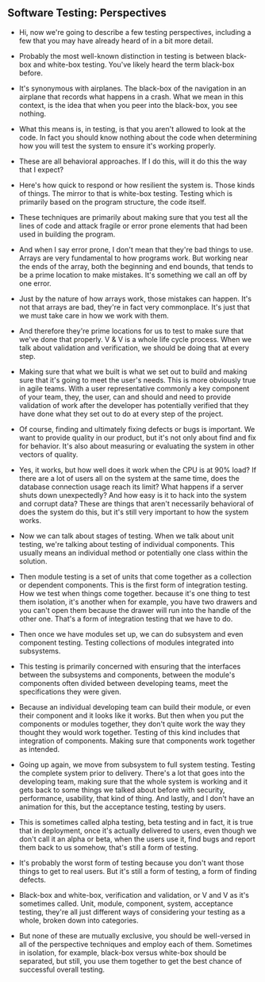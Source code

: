 ## Software Testing: Perspectives


- Hi, now we're going to describe a few testing perspectives, including a few that you may have already heard of in a bit more detail. 

- Probably the most well-known distinction in testing is between black-box and white-box testing. You've likely heard the term black-box before. 

- It's synonymous with airplanes. The black-box of the navigation in an airplane that records what happens in a crash. What we mean in this context, is the idea that when you peer into the black-box, you see nothing. 

- What this means is, in testing, is that you aren't allowed to look at the code. In fact you should know nothing about the code when determining how you will test the system to ensure it's working properly. 

- These are all behavioral approaches. If I do this, will it do this the way that I expect?

- Here's how quick to respond or how resilient the system is. Those kinds of things. The mirror to that is white-box testing. Testing which is primarily based on the program structure, the code itself. 

- These techniques are primarily about making sure that you test all the lines of code and attack fragile or error prone elements that had been used in building the program. 

- And when I say error prone, I don't mean that they're bad things to use. Arrays are very fundamental to how programs work. But working near the ends of the array, both the beginning and end bounds, that tends to be a prime location to make mistakes. It's something we call an off by one error. 

- Just by the nature of how arrays work, those mistakes can happen. It's not that arrays are bad, they're in fact very commonplace. It's just that we must take care in how we work with them. 

- And therefore they're prime locations for us to test to make sure that we've done that properly. V & V is a whole life cycle process. When we talk about validation and verification, we should be doing that at every step. 

- Making sure that what we built is what we set out to build and making sure that it's going to meet the user's needs. This is more obviously true in agile teams. With a user representative commonly a key component of your team, they, the user, can and should and need to provide validation of work after the developer has potentially verified that they have done what they set out to do at every step of the project.

- Of course, finding and ultimately fixing defects or bugs is important. We want to provide quality in our product, but it's not only about find and fix for behavior. It's also about measuring or evaluating the system in other vectors of quality. 

- Yes, it works, but how well does it work when the CPU is at 90% load? If there are a lot of users all on the system at the same time, does the database connection usage reach its limit? What happens if a server shuts down unexpectedly? And how easy is it to hack into the system and corrupt data? These are things that aren't necessarily behavioral of does the system do this, but it's still very important to how the system works.

- Now we can talk about stages of testing. When we talk about unit testing, we're talking about testing of individual components. This usually means an individual method or potentially one class within the solution.

- Then module testing is a set of units that come together as a collection or dependent components. This is the first form of integration testing. How we test when things come together. because it's one thing to test them isolation, it's another when for example, you have two drawers and you can't open them because the drawer will run into the handle of the other one. That's a form of integration testing that we have to do.

- Then once we have modules set up, we can do subsystem and even component testing. Testing collections of modules integrated into subsystems. 

- This testing is primarily concerned with ensuring that the interfaces between the subsystems and components, between the module's components often divided between developing teams, meet the specifications they were given. 

- Because an individual developing team can build their module, or even their component and it looks like it works. But then when you put the components or modules together, they don't quite work the way they thought they would work together. Testing of this kind includes that integration of components. Making sure that components work together as intended.

- Going up again, we move from subsystem to full system testing. Testing the complete system prior to delivery. There's a lot that goes into the developing team, making sure that the whole system is working and it gets back to some things we talked about before with security, performance, usability, that kind of thing. And lastly, and I don't have an animation for this, but the acceptance testing, testing by users. 

- This is sometimes called alpha testing, beta testing and in fact, it is true that in deployment, once it's actually delivered to users, even though we don't call it an alpha or beta, when the users use it, find bugs and report them back to us somehow, that's still a form of testing. 

- It's probably the worst form of testing because you don't want those things to get to real users. But it's still a form of testing, a form of finding defects. 

- Black-box and white-box, verification and validation, or V and V as it's sometimes called. Unit, module, component, system, acceptance testing, they're all just different ways of considering your testing as a whole, broken down into categories. 

- But none of these are mutually exclusive, you should be well-versed in all of the perspective techniques and employ each of them. Sometimes in isolation, for example, black-box versus white-box should be separated, but still, you use them together to get the best chance of successful overall testing.